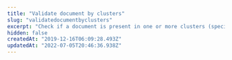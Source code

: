 ```yaml
---
title: "Validate document by clusters"
slug: "validatedocumentbyclusters"
excerpt: "Check if a document is present in one or more clusters (specific set of field values).\r\n\r\n> There is a limit of five rules per request."
hidden: false
createdAt: "2019-12-16T06:09:28.493Z"
updatedAt: "2022-07-05T20:46:36.938Z"
---
```

